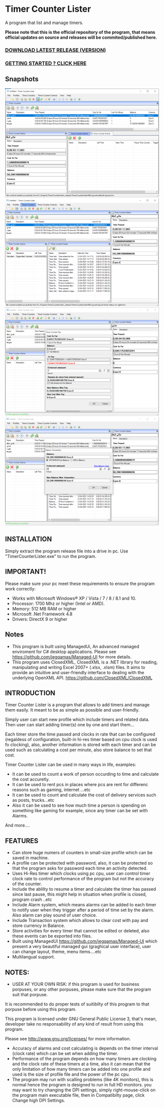 # Timer Counter Lister
A program that list and manage timers.


**Please note that this is the official repository of the program, that means official updates on source and releases will be commited/published here.**

### [DOWNLOAD LATEST RELEASE (VERSION)](https://github.com/jegqamas/Timer-Counter-Lister/releases)
### [GETTING STARTED ? CLICK HERE](https://github.com/jegqamas/Timer-Counter-Lister/wiki)

## Snapshots

![Snapshot 1](/snaps/snap1.PNG?raw=true "Snapshot 1")
![Snapshot 2](/snaps/snap2.PNG?raw=true "Snapshot 2")
![Snapshot 3](/snaps/snap3.PNG?raw=true "Snapshot 1")
![Snapshot 4](/snaps/snap4.PNG?raw=true "Snapshot 2")

## INSTALLATION
Simply extract the program release file into a drive in pc. Use "TimerCounterLister.exe" to run the program.

## IMPORTANT!
Please make sure your pc meet these requirements to ensure the program work correctly:
- Works with Microsoft Windows® XP / Vista / 7 / 8 / 8.1 and 10.
- Processor: 1700 Mhz or higher (Intel or AMD). 
- Memory: 512 MB RAM or higher 
- Microsoft .Net Framework 4.8
- Drivers: DirectX 9 or higher 

## Notes
- This program is built using ManagedUi, An advanced managed enviroment for C# desktop applications. Please see <https://github.com/jegqamas/Managed-UI> for more details.
- This program uses ClosedXML, ClosedXML is a .NET library for reading, manipulating and writing Excel 2007+ (.xlsx, .xlsm) files. It aims to provide an intuitive and user-friendly interface to dealing with the underlying OpenXML API. <https://github.com/ClosedXML/ClosedXML>

## INTRODUCTION
Timer Counter Lister is a program that allows to add timers and manage them easily. It meant to be as simple as possible and user-friendly.

Simply user can start new profile which include timers and related data. Then user can start adding timer(s) one by one and start them...

Each timer store the time passed and clocks in rate that can be configured (regaldess of configuration, built-in hi-res timer based on cpu clock is used fo clocking), also, another information is stored with each timer and can be used such as calculating a cost per minute, also store balance to set that cost.

Timer Counter Lister can be used in many ways in life, examples:
- It can be used to count a work of person occurding to time and calculate the cost accuretly.
- It can be used to rent pcs in places where pcs are rent for differenc reasons such as gaming, internet ...etc 
- It can be used to count and calculate the cost of delivery services such as posts, trucks...etc
- Also it can be used to see how much time a person is spending on something like gaming for example, since any timer can be set with Alarms.

And more....

## FEATURES
- Can store huge numers of counters in small-size profile which can be saved in machine.
- A profile can be protected with password, also, it can be protected so that the program asks for password each time an activity detected.
- Uses Hi-Res timer which clocks using pc cpu, user can control timer clock rate to control performance of the program but not the accuracy of the counter.
- Include the ablilty to resume a timer and calculate the timer has passed since last pause, this might help in situation when profile is closed, program crash ..etc
- Include Alarm system, which means alarms can be added to each timer to notify user when they trigger after a period of time set by the alarm. Also alarm can play sound of user choice.
- Include Transaction system which allows to clear cost with pay and store currency in Balance. 
- Store activities for every timer that cannot be edited or deleted, also these events can be exported into files.
- Built using ManagedUI <https://github.com/jegqamas/Managed-UI> which present a very beautiful managed gui (graghical user interface), user can change layout, theme, menu items....etc
- Multilangual support.

## NOTES:
- USER AT YOUR OWN RISK: if this program is used for business porpuses, or any other porpuses, please make sure that the program suit that porpuse. 

It is recommended to do proper tests of suitibilty of this program to that porpuse before using this program.

This program is licensed under GNU General Public License 3, that's mean, developer take no responsability of any kind of result from using this program.

Please see <http://www.gnu.org/licenses/> for more information. 
- Accuracy of alarms and cost calculating is depends on the timer interval (clock rate) which can be set when adding the timer.
- Performance of the program depends on how many timers are clocking and the clock rate of these timers at a time, also it can mean that the only limitation of how many timers can be added into one profile and used is the size of profile file and the power of the pc cpu.
- The program may run with scalling problems (like 4K monitors), this is normal hence the program is designed to run in full HD monitors. you may want to try changing the DPI settings, simply right-mouse-click on the program main executable file, then in Compatibilty page, click Change high DPI Settings.
